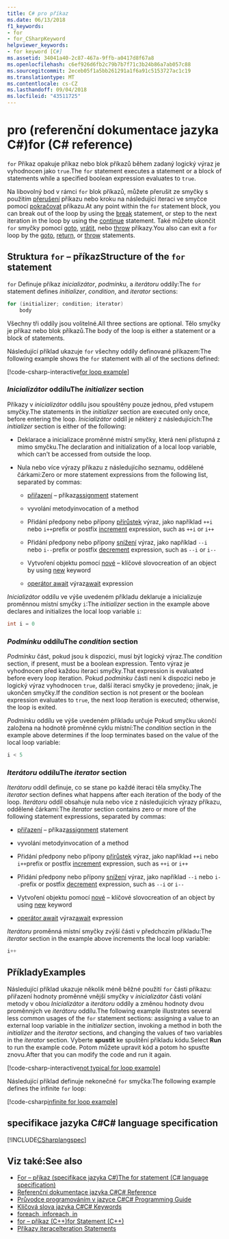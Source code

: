 ```yaml
---
title: C# pro příkaz
ms.date: 06/13/2018
f1_keywords:
- for
- for_CSharpKeyword
helpviewer_keywords:
- for keyword [C#]
ms.assetid: 34041a40-2c87-467a-9ffb-a0417d8f67a8
ms.openlocfilehash: c6ef926d6fb2c79b7b7f71c3b24b86a7ab057c88
ms.sourcegitcommit: 2eceb05f1a5bb261291a1f6a91c5153727ac1c19
ms.translationtype: MT
ms.contentlocale: cs-CZ
ms.lasthandoff: 09/04/2018
ms.locfileid: "43511725"
---
```

# <a name="for-c-reference"></a><span data-ttu-id="63bd4-102">pro (referenční dokumentace jazyka C#)</span><span class="sxs-lookup"><span data-stu-id="63bd4-102">for (C# reference)</span></span>

<span data-ttu-id="63bd4-103">`for` Příkaz opakuje příkaz nebo blok příkazů během zadaný logický výraz je vyhodnocen jako `true`.</span><span class="sxs-lookup"><span data-stu-id="63bd4-103">The `for` statement executes a statement or a block of statements while a specified boolean expression evaluates to `true`.</span></span>

<span data-ttu-id="63bd4-104">Na libovolný bod v rámci `for` blok příkazů, můžete přerušit ze smyčky s použitím [přerušení](break.md) příkazu nebo kroku na následující iteraci ve smyčce pomocí [pokračovat](continue.md) příkazu.</span><span class="sxs-lookup"><span data-stu-id="63bd4-104">At any point within the `for` statement block, you can break out of the loop by using the [break](break.md) statement, or step to the next iteration in the loop by using the [continue](continue.md) statement.</span></span> <span data-ttu-id="63bd4-105">Také můžete ukončit `for` smyčky pomocí [goto](goto.md), [vrátit](return.md), nebo [throw](throw.md) příkazy.</span><span class="sxs-lookup"><span data-stu-id="63bd4-105">You also can exit a `for` loop by the [goto](goto.md), [return](return.md), or [throw](throw.md) statements.</span></span>

## <a name="structure-of-the-for-statement"></a><span data-ttu-id="63bd4-106">Struktura `for` – příkaz</span><span class="sxs-lookup"><span data-stu-id="63bd4-106">Structure of the `for` statement</span></span>

<span data-ttu-id="63bd4-107">`for` Definuje příkaz *inicializátor*, *podmínku*, a *iterátoru* oddíly:</span><span class="sxs-lookup"><span data-stu-id="63bd4-107">The `for` statement defines *initializer*, *condition*, and *iterator* sections:</span></span>

```csharp
for (initializer; condition; iterator)
    body
```

<span data-ttu-id="63bd4-108">Všechny tři oddíly jsou volitelné.</span><span class="sxs-lookup"><span data-stu-id="63bd4-108">All three sections are optional.</span></span> <span data-ttu-id="63bd4-109">Tělo smyčky je příkaz nebo blok příkazů.</span><span class="sxs-lookup"><span data-stu-id="63bd4-109">The body of the loop is either a statement or a block of statements.</span></span>

<span data-ttu-id="63bd4-110">Následující příklad ukazuje `for` všechny oddíly definované příkazem:</span><span class="sxs-lookup"><span data-stu-id="63bd4-110">The following example shows the `for` statement with all of the sections defined:</span></span>

[!code-csharp-interactive[for loop example](~/samples/snippets/csharp/keywords/IterationKeywordsExamples.cs#5)]

### <a name="the-initializer-section"></a><span data-ttu-id="63bd4-111">*Inicializátor* oddílu</span><span class="sxs-lookup"><span data-stu-id="63bd4-111">The *initializer* section</span></span>

<span data-ttu-id="63bd4-112">Příkazy v *inicializátor* oddílu jsou spouštěny pouze jednou, před vstupem smyčky.</span><span class="sxs-lookup"><span data-stu-id="63bd4-112">The statements in the *initializer* section are executed only once, before entering the loop.</span></span> <span data-ttu-id="63bd4-113">*Inicializátor* oddíl je některý z následujících:</span><span class="sxs-lookup"><span data-stu-id="63bd4-113">The *initializer* section is either of the following:</span></span>

- <span data-ttu-id="63bd4-114">Deklarace a inicializace proměnné místní smyčky, která není přístupná z mimo smyčku.</span><span class="sxs-lookup"><span data-stu-id="63bd4-114">The declaration and initialization of a local loop variable, which can't be accessed from outside the loop.</span></span>

- <span data-ttu-id="63bd4-115">Nula nebo více výrazy příkazu z následujícího seznamu, oddělené čárkami:</span><span class="sxs-lookup"><span data-stu-id="63bd4-115">Zero or more statement expressions from the following list, separated by commas:</span></span>

  - <span data-ttu-id="63bd4-116">[přiřazení](../operators/assignment-operator.md) – příkaz</span><span class="sxs-lookup"><span data-stu-id="63bd4-116">[assignment](../operators/assignment-operator.md) statement</span></span>

  - <span data-ttu-id="63bd4-117">vyvolání metody</span><span class="sxs-lookup"><span data-stu-id="63bd4-117">invocation of a method</span></span>

  - <span data-ttu-id="63bd4-118">Přidání předpony nebo přípony [přírůstek](../operators/increment-operator.md) výraz, jako například `++i` nebo `i++`</span><span class="sxs-lookup"><span data-stu-id="63bd4-118">prefix or postfix [increment](../operators/increment-operator.md) expression, such as `++i` or `i++`</span></span>

  - <span data-ttu-id="63bd4-119">Přidání předpony nebo přípony [snížení](../operators/decrement-operator.md) výraz, jako například `--i` nebo `i--`</span><span class="sxs-lookup"><span data-stu-id="63bd4-119">prefix or postfix [decrement](../operators/decrement-operator.md) expression, such as `--i` or `i--`</span></span>

  - <span data-ttu-id="63bd4-120">Vytvoření objektu pomocí [nové](new-operator.md) – klíčové slovo</span><span class="sxs-lookup"><span data-stu-id="63bd4-120">creation of an object by using [new](new-operator.md) keyword</span></span>

  - <span data-ttu-id="63bd4-121">[operátor await](await.md) výraz</span><span class="sxs-lookup"><span data-stu-id="63bd4-121">[await](await.md) expression</span></span>

<span data-ttu-id="63bd4-122">*Inicializátor* oddílu ve výše uvedeném příkladu deklaruje a inicializuje proměnnou místní smyčky `i`:</span><span class="sxs-lookup"><span data-stu-id="63bd4-122">The *initializer* section in the example above declares and initializes the local loop variable `i`:</span></span>

```csharp
int i = 0
```

### <a name="the-condition-section"></a><span data-ttu-id="63bd4-123">*Podmínku* oddílu</span><span class="sxs-lookup"><span data-stu-id="63bd4-123">The *condition* section</span></span>

<span data-ttu-id="63bd4-124">*Podmínku* část, pokud jsou k dispozici, musí být logický výraz.</span><span class="sxs-lookup"><span data-stu-id="63bd4-124">The *condition* section, if present, must be a boolean expression.</span></span> <span data-ttu-id="63bd4-125">Tento výraz je vyhodnocen před každou iteraci smyčky.</span><span class="sxs-lookup"><span data-stu-id="63bd4-125">That expression is evaluated before every loop iteration.</span></span> <span data-ttu-id="63bd4-126">Pokud *podmínku* části není k dispozici nebo je logický výraz vyhodnocen `true`, další iteraci smyčky je provedeno; jinak, je ukončen smyčky.</span><span class="sxs-lookup"><span data-stu-id="63bd4-126">If the *condition* section is not present or the boolean expression evaluates to `true`, the next loop iteration is executed; otherwise, the loop is exited.</span></span>

<span data-ttu-id="63bd4-127">*Podmínku* oddílu ve výše uvedeném příkladu určuje Pokud smyčku ukončí založena na hodnotě proměnné cyklu místní:</span><span class="sxs-lookup"><span data-stu-id="63bd4-127">The *condition* section in the example above determines if the loop terminates based on the value of the local loop variable:</span></span>

```csharp
i < 5
```

### <a name="the-iterator-section"></a><span data-ttu-id="63bd4-128">*Iterátoru* oddílu</span><span class="sxs-lookup"><span data-stu-id="63bd4-128">The *iterator* section</span></span>

<span data-ttu-id="63bd4-129">*Iterátoru* oddíl definuje, co se stane po každé iteraci těla smyčky.</span><span class="sxs-lookup"><span data-stu-id="63bd4-129">The *iterator* section defines what happens after each iteration of the body of the loop.</span></span> <span data-ttu-id="63bd4-130">*Iterátoru* oddíl obsahuje nula nebo více z následujících výrazy příkazu, oddělené čárkami:</span><span class="sxs-lookup"><span data-stu-id="63bd4-130">The *iterator* section contains zero or more of the following statement expressions, separated by commas:</span></span>

- <span data-ttu-id="63bd4-131">[přiřazení](../operators/assignment-operator.md) – příkaz</span><span class="sxs-lookup"><span data-stu-id="63bd4-131">[assignment](../operators/assignment-operator.md) statement</span></span>

- <span data-ttu-id="63bd4-132">vyvolání metody</span><span class="sxs-lookup"><span data-stu-id="63bd4-132">invocation of a method</span></span>

- <span data-ttu-id="63bd4-133">Přidání předpony nebo přípony [přírůstek](../operators/increment-operator.md) výraz, jako například `++i` nebo `i++`</span><span class="sxs-lookup"><span data-stu-id="63bd4-133">prefix or postfix [increment](../operators/increment-operator.md) expression, such as `++i` or `i++`</span></span>

- <span data-ttu-id="63bd4-134">Přidání předpony nebo přípony [snížení](../operators/decrement-operator.md) výraz, jako například `--i` nebo `i--`</span><span class="sxs-lookup"><span data-stu-id="63bd4-134">prefix or postfix [decrement](../operators/decrement-operator.md) expression, such as `--i` or `i--`</span></span>

- <span data-ttu-id="63bd4-135">Vytvoření objektu pomocí [nové](new-operator.md) – klíčové slovo</span><span class="sxs-lookup"><span data-stu-id="63bd4-135">creation of an object by using [new](new-operator.md) keyword</span></span>

- <span data-ttu-id="63bd4-136">[operátor await](await.md) výraz</span><span class="sxs-lookup"><span data-stu-id="63bd4-136">[await](await.md) expression</span></span>

<span data-ttu-id="63bd4-137">*Iterátoru* proměnná místní smyčky zvýší části v předchozím příkladu:</span><span class="sxs-lookup"><span data-stu-id="63bd4-137">The *iterator* section in the example above increments the local loop variable:</span></span>

```csharp
i++
```

## <a name="examples"></a><span data-ttu-id="63bd4-138">Příklady</span><span class="sxs-lookup"><span data-stu-id="63bd4-138">Examples</span></span>

<span data-ttu-id="63bd4-139">Následující příklad ukazuje několik méně běžné použití `for` části příkazu: přiřazení hodnoty proměnné vnější smyčky v *inicializátor* části volání metody v obou  *Inicializátor* a *iterátoru* oddíly a změnou hodnoty dvou proměnných ve *iterátoru* oddílu.</span><span class="sxs-lookup"><span data-stu-id="63bd4-139">The following example illustrates several less common usages of the `for` statement sections: assigning a value to an external loop variable in the *initializer* section, invoking a method in both the *initializer* and the *iterator* sections, and changing the values of two variables in the *iterator* section.</span></span> <span data-ttu-id="63bd4-140">Vyberte **spustit** ke spuštění příkladu kódu.</span><span class="sxs-lookup"><span data-stu-id="63bd4-140">Select **Run** to run the example code.</span></span> <span data-ttu-id="63bd4-141">Potom můžete upravit kód a potom ho spusťte znovu.</span><span class="sxs-lookup"><span data-stu-id="63bd4-141">After that you can modify the code and run it again.</span></span>

[!code-csharp-interactive[not typical for loop example](~/samples/snippets/csharp/keywords/IterationKeywordsExamples.cs#6)]

<span data-ttu-id="63bd4-142">Následující příklad definuje nekonečné `for` smyčka:</span><span class="sxs-lookup"><span data-stu-id="63bd4-142">The following example defines the infinite `for` loop:</span></span>

[!code-csharp[infinite for loop example](~/samples/snippets/csharp/keywords/IterationKeywordsExamples.cs#7)]

## <a name="c-language-specification"></a><span data-ttu-id="63bd4-143">specifikace jazyka C#</span><span class="sxs-lookup"><span data-stu-id="63bd4-143">C# language specification</span></span>

[!INCLUDE[CSharplangspec](~/includes/csharplangspec-md.md)]

## <a name="see-also"></a><span data-ttu-id="63bd4-144">Viz také:</span><span class="sxs-lookup"><span data-stu-id="63bd4-144">See also</span></span>

- [<span data-ttu-id="63bd4-145">For – příkaz (specifikace jazyka C#)</span><span class="sxs-lookup"><span data-stu-id="63bd4-145">The for statement (C# language specification)</span></span>](/dotnet/csharp/language-reference/language-specification/statements#the-for-statement)
- [<span data-ttu-id="63bd4-146">Referenční dokumentace jazyka C#</span><span class="sxs-lookup"><span data-stu-id="63bd4-146">C# Reference</span></span>](../index.md)
- [<span data-ttu-id="63bd4-147">Průvodce programováním v jazyce C#</span><span class="sxs-lookup"><span data-stu-id="63bd4-147">C# Programming Guide</span></span>](../../programming-guide/index.md)
- [<span data-ttu-id="63bd4-148">Klíčová slova jazyka C#</span><span class="sxs-lookup"><span data-stu-id="63bd4-148">C# Keywords</span></span>](index.md)
- [<span data-ttu-id="63bd4-149">foreach, in</span><span class="sxs-lookup"><span data-stu-id="63bd4-149">foreach, in</span></span>](foreach-in.md)
- [<span data-ttu-id="63bd4-150">for – příkaz (C++)</span><span class="sxs-lookup"><span data-stu-id="63bd4-150">for Statement (C++)</span></span>](/cpp/cpp/for-statement-cpp)
- [<span data-ttu-id="63bd4-151">Příkazy iterace</span><span class="sxs-lookup"><span data-stu-id="63bd4-151">Iteration Statements</span></span>](iteration-statements.md)
